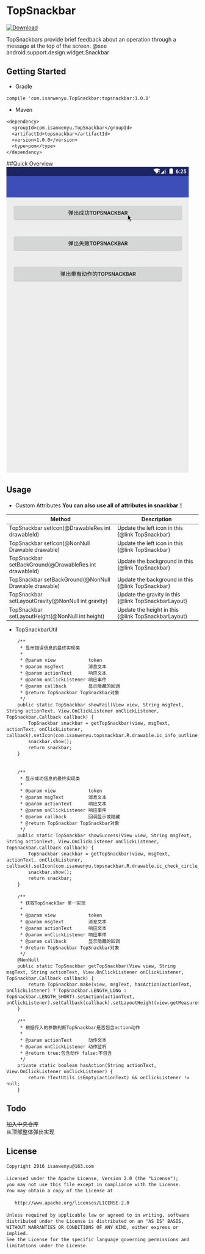 # TopSnackbar
[ ![Download](https://api.bintray.com/packages/isanwenyu/maven/TopSnackbar/images/download.svg) ](https://bintray.com/isanwenyu/maven/TopSnackbar/_latestVersion)

 TopSnackbars provide brief feedback about an operation through a message at the top of the screen. 
 @see android.support.design.widget.Snackbar
 
## Getting Started
- Gradle

```
compile 'com.isanwenyu.TopSnackbar:topsnackbar:1.0.0'
```
- Maven

```
<dependency>
  <groupId>com.isanwenyu.TopSnackbar</groupId>
  <artifactId>topsnackbar</artifactId>
  <version>1.0.0</version>
  <type>pom</type>
</dependency>
```


##Quick Overview
![image](gif/topsnackbar_demo.gif)

## Usage
- Custom Attributes
 **You can also use all of attributes in snackbar！**

Method | Description
------- | -------
TopSnackbar setIcon(@DrawableRes int drawableId) | Update the left icon in this {@link TopSnackbar}
TopSnackbar setIcon(@NonNull Drawable drawable) |  Update the left icon in this {@link TopSnackbar}
TopSnackbar setBackGround(@DrawableRes int drawableId) | Update the background in this {@link TopSnackbar}
TopSnackbar setBackGround(@NonNull Drawable drawable) | Update the background in this {@link TopSnackbar}
TopSnackbar setLayoutGravity(@NonNull int gravity) | Update the gravity in this {@link TopSnackbarLayout}
TopSnackbar setLayoutHeight(@NonNull int height) | Update the height in this {@link TopSnackbarLayout}

- TopSnackbarUtil

```
    /**
     * 显示错误信息的最终实现类
     *
     * @param view            token
     * @param msgText         消息文本
     * @param actionText      响应文本
     * @param onClickListener 响应事件
     * @param callback        显示隐藏的回调
     * @return TopSnackbar TopSnackbar对象
     */
    public static TopSnackbar showFail(View view, String msgText, String actionText, View.OnClickListener onClickListener, TopSnackbar.Callback callback) {
        TopSnackbar snackbar = getTopSnackbar(view, msgText, actionText, onClickListener, callback).setIcon(com.isanwenyu.topsnackbar.R.drawable.ic_info_outline_white_18dp).setBackGround(COLOR_FAIL);
        snackbar.show();
        return snackbar;
    }


    /**
     * 显示成功信息的最终实现类
     *
     * @param view            token
     * @param msgText         消息文本
     * @param actionText      响应文本
     * @param onClickListener 响应事件
     * @param callback        回调显示或隐藏
     * @return TopSnackbar TopSnackbar对象
     */
    public static TopSnackbar showSuccess(View view, String msgText, String actionText, View.OnClickListener onClickListener, TopSnackbar.Callback callback) {
        TopSnackbar snackbar = getTopSnackbar(view, msgText, actionText, onClickListener, callback).setIcon(com.isanwenyu.topsnackbar.R.drawable.ic_check_circle_white_18dp).setBackGround(COLOR_SUCCESS);
        snackbar.show();
        return snackbar;
    }

    /**
     * 获取TopSnackBar 单一实现
     *
     * @param view            token
     * @param msgText         消息文本
     * @param actionText      响应文本
     * @param onClickListener 响应事件
     * @param callback        显示隐藏的回调
     * @return TopSnackbar TopSnackbar对象
     */
    @NonNull
    public static TopSnackbar getTopSnackbar(View view, String msgText, String actionText, View.OnClickListener onClickListener, TopSnackbar.Callback callback) {
        return TopSnackbar.make(view, msgText, hasAction(actionText, onClickListener) ? TopSnackbar.LENGTH_LONG : TopSnackbar.LENGTH_SHORT).setAction(actionText, onClickListener).setCallback(callback).setLayoutHeight(view.getMeasuredHeight());
    }

    /**
     * 根据传入的参数判断TopSnackbar是否包含action动作
     *
     * @param actionText      动作文本
     * @param onClickListener 动作监听
     * @return true:包含动作 false:不包含
     */
    private static boolean hasAction(String actionText, View.OnClickListener onClickListener) {
        return !TextUtils.isEmpty(actionText) && onClickListener != null;
    }

```

## Todo

 ~~加入中央仓库~~ <br>
 从顶部整体弹出实现 <br>

## License

    Copyright 2016 isanwenyu@163.com

    Licensed under the Apache License, Version 2.0 (the "License");
    you may not use this file except in compliance with the License.
    You may obtain a copy of the License at

       http://www.apache.org/licenses/LICENSE-2.0

    Unless required by applicable law or agreed to in writing, software
    distributed under the License is distributed on an "AS IS" BASIS,
    WITHOUT WARRANTIES OR CONDITIONS OF ANY KIND, either express or implied.
    See the License for the specific language governing permissions and
    limitations under the License.

